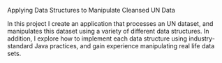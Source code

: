 Applying Data Structures to Manipulate Cleansed UN Data

In this project I create an application that processes an UN dataset, and manipulates this dataset using a variety of different data structures. In addition, I explore how to implement each data structure using industry-standard Java practices, and gain experience manipulating real life data sets.
